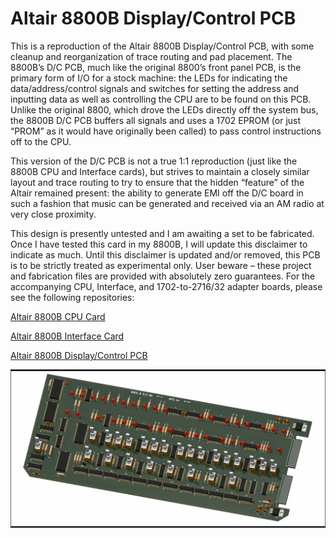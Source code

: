 # Altair 8800B Display/Control PCB
This is a reproduction of the Altair 8800B Display/Control PCB, with some cleanup and reorganization of trace routing and pad placement. The 8800B’s D/C PCB, much like the original 8800’s front panel PCB, is the primary form of I/O for a stock machine: the LEDs for indicating the data/address/control signals and switches for setting the address and inputting data as well as controlling the CPU are to be found on this PCB. Unlike the original 8800, which drove the LEDs directly off the system bus, the 8800B D/C PCB buffers all signals and uses a 1702 EPROM (or just “PROM” as it would have originally been called) to pass control instructions off to the CPU.

This version of the D/C PCB is not a true 1:1 reproduction (just like the 8800B CPU and Interface cards), but strives to maintain a closely similar layout and trace routing to try to ensure that the hidden “feature” of the Altair remained present: the ability to generate EMI off the D/C board in such a fashion that music can be generated and received via an AM radio at very close proximity.

This design is presently untested and I am awaiting a set to be fabricated. Once I have tested this card in my 8800B, I will update this disclaimer to indicate as much. Until this disclaimer is updated and/or removed, this PCB is to be strictly treated as experimental only. User beware – these project and fabrication files are provided with absolutely zero guarantees.
For the accompanying CPU, Interface, and 1702-to-2716/32 adapter boards, please see the following repositories:

[Altair 8800B CPU Card](https://github.com/warmech/altair-8800b-cpu-card)

[Altair 8800B Interface Card](https://github.com/warmech/altair-8800b-interface-card)

[Altair 8800B Display/Control PCB](https://github.com/warmech/altair-8800b-display-control-pcb)

![](/images/altair-8800b-display-control-pcb-front.png)
